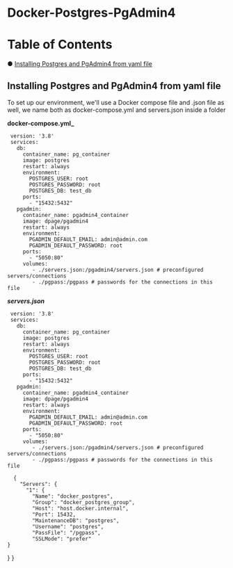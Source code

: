 # Docker-Postgres-PgAdmin4

# Table of Contents

● [Installing Postgres and PgAdmin4 from yaml file](#installingpostgres)<br/>
<!-- 
● [Installing Docker Ubuntu on Windows](#installingubuntu)<br/>
&emsp;◌ [Pull a Base Image](#pullubuntuimage)<br/>
&emsp;◌ [Create a New Linux Container](#creatinganewlinux)<br/>

## Installing Docker Ubuntu on Windows <a name="installingubuntu"></a>

### Pull a Base Image <a name="pullubuntuimage"></a>

Before creating a Linux container, you need to pull a base image from Docker’s repository. Open a PowerShell or command prompt and use the following command to pull the latest Ubuntu base image from the repository:

**_docker pull ubuntu_**

<img src="https://user-images.githubusercontent.com/69978184/146469360-95744a7c-6795-4005-a1cd-f27981eacbd2.png" width="600" height="400"/>

If you wanna remove the image just check the Image ID with docker images, and then remove it by executing the command "docker rmi <your-image-id>"</a>

**_docker rmi <your-image-id>_**

<img src="https://user-images.githubusercontent.com/69978184/146469898-142e11eb-a0b9-4cd3-810f-9aa4741cf4fa.png" width="600" height="400"/>

<img src="https://user-images.githubusercontent.com/69978184/146470340-02a0dabc-2cdf-434f-b959-57e44d60f9ab.png" width="600" height="400"/>

Using the above command will pull the latest available version of Ubuntu from the repository. If you want to pull a specific version of Ubuntu, use a tag as shown here:

**_docker pull ubuntu:18.04_**
 
<img src="https://user-images.githubusercontent.com/69978184/146472583-763510dd-3a9a-42ce-96a7-b59db6455a90.png" width="600" height="400"/>

If you want to search the repository for Ubuntu images, use search as shown below:

**_docker search ubuntu_**

To list the available images on the local computer, including information about image size, image ID, and tags:

**_docker images_**

### Create a New Linux Container <a name="creatinganewlinux"></a>

To create a new Linux container, we need the ID of the base image and the docker run command. In the command below, I’ve used the image ID for the latest version of Ubuntu in my local repository, and the bash terminal will launch once the container has started:
 
docker run -i -t cd6d8154f1e1 /bin/bash

<img src="https://user-images.githubusercontent.com/69978184/146474096-8962ea54-4629-42c8-aa0c-97edefcac4d0.png" width="600" height="400"/>

The -i and -t parameters allow the bash process to start in the container, attaches the console to the process’s standard input, output, and standard error, and allocates a pseudo-tty text-only console. Once the container has been created, you’ll be presented with a bash prompt. Type hostname and press ENTER to see the container’s Linux hostname. You can stop the container at any time by typing exit and pressing ENTER. Exiting a container stops it from running.
-->

## Installing Postgres and PgAdmin4 from yaml file <a name="installingpostgres"></a>

To set up our environment, we'll use a Docker compose file and .json file as well, we name both as docker-compose.yml and servers.json inside a folder

**docker-compose.yml_**

     version: '3.8'
     services:
       db:
         container_name: pg_container
         image: postgres
         restart: always
         environment:
           POSTGRES_USER: root
           POSTGRES_PASSWORD: root
           POSTGRES_DB: test_db
         ports:
           - "15432:5432"
       pgadmin:
         container_name: pgadmin4_container
         image: dpage/pgadmin4
         restart: always
         environment:
           PGADMIN_DEFAULT_EMAIL: admin@admin.com
           PGADMIN_DEFAULT_PASSWORD: root
         ports:
           - "5050:80"
         volumes:
            - ./servers.json:/pgadmin4/servers.json # preconfigured servers/connections
            - ./pgpass:/pgpass # passwords for the connections in this file

**_servers.json_**

     version: '3.8'
     services:
       db:
         container_name: pg_container
         image: postgres
         restart: always
         environment:
           POSTGRES_USER: root
           POSTGRES_PASSWORD: root
           POSTGRES_DB: test_db
         ports:
           - "15432:5432"
       pgadmin:
         container_name: pgadmin4_container
         image: dpage/pgadmin4
         restart: always
         environment:
           PGADMIN_DEFAULT_EMAIL: admin@admin.com
           PGADMIN_DEFAULT_PASSWORD: root
         ports:
           - "5050:80"
         volumes:
            - ./servers.json:/pgadmin4/servers.json # preconfigured servers/connections
            - ./pgpass:/pgpass # passwords for the connections in this file
        
      {
        "Servers": {
          "1": {
            "Name": "docker_postgres",
            "Group": "docker_postgres_group",
            "Host": "host.docker.internal",
            "Port": 15432,
            "MaintenanceDB": "postgres",
            "Username": "postgres",
            "PassFile": "/pgpass",
            "SSLMode": "prefer"
    }
  }
}


 
<!-- https://petri.com/docker-for-windows-create-a-linux-container-on-windows-10
https://stackoverflow.com/questions/69293137/how-do-i-connect-to-host-docker-internal-postgres-instance
-->
